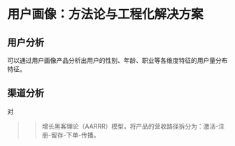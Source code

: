 # 用户画像：方法论与工程化解决方案

## 用户分析

可以通过用户画像产品分析出用户的性别、年龄、职业等各维度特征的用户量分布特征。

## 渠道分析

对


>> 增长黑客理论（AARRR）模型，将产品的营收路径拆分为：激活-注册-留存-下单-传播。